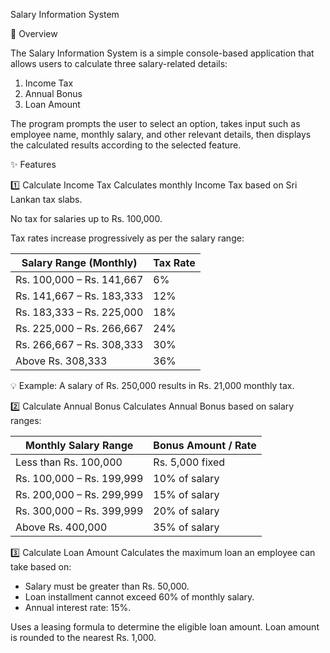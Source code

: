 Salary Information System

📌 Overview

The Salary Information System is a simple console-based application that allows users to calculate three salary-related details:

01. Income Tax
02. Annual Bonus
03. Loan Amount

The program prompts the user to select an option, takes input such as employee name, monthly salary, and other relevant details, then displays the calculated results according to the selected feature.

✨ Features

1️⃣ Calculate Income Tax
Calculates monthly Income Tax based on Sri Lankan tax slabs.

No tax for salaries up to Rs. 100,000.

Tax rates increase progressively as per the salary range:

| Salary Range (Monthly)    | Tax Rate |
| ------------------------- | -------- |
| Rs. 100,000 – Rs. 141,667 | 6%       |
| Rs. 141,667 – Rs. 183,333 | 12%      |
| Rs. 183,333 – Rs. 225,000 | 18%      |
| Rs. 225,000 – Rs. 266,667 | 24%      |
| Rs. 266,667 – Rs. 308,333 | 30%      |
| Above Rs. 308,333         | 36%      |


💡 Example: A salary of Rs. 250,000 results in Rs. 21,000 monthly tax.

2️⃣ Calculate Annual Bonus
Calculates Annual Bonus based on salary ranges:

| Monthly Salary Range      | Bonus Amount / Rate |
| ------------------------- | ------------------- |
| Less than Rs. 100,000     | Rs. 5,000 fixed     |
| Rs. 100,000 – Rs. 199,999 | 10% of salary       |
| Rs. 200,000 – Rs. 299,999 | 15% of salary       |
| Rs. 300,000 – Rs. 399,999 | 20% of salary       |
| Above Rs. 400,000         | 35% of salary       |


3️⃣ Calculate Loan Amount
Calculates the maximum loan an employee can take based on:
- Salary must be greater than Rs. 50,000.
- Loan installment cannot exceed 60% of monthly salary.
- Annual interest rate: 15%.

Uses a leasing formula to determine the eligible loan amount.
Loan amount is rounded to the nearest Rs. 1,000.

